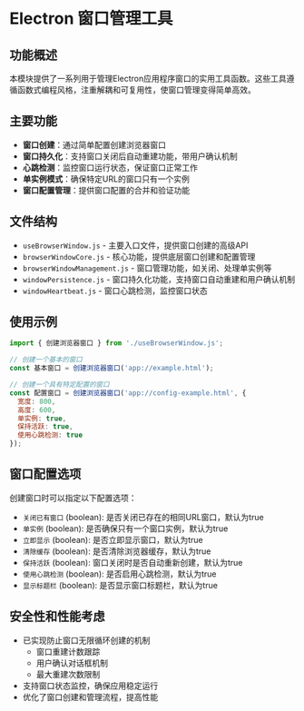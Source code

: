 # Electron 窗口管理工具

## 功能概述

本模块提供了一系列用于管理Electron应用程序窗口的实用工具函数。这些工具遵循函数式编程风格，注重解耦和可复用性，使窗口管理变得简单高效。

## 主要功能

- **窗口创建**：通过简单配置创建浏览器窗口
- **窗口持久化**：支持窗口关闭后自动重建功能，带用户确认机制
- **心跳检测**：监控窗口运行状态，保证窗口正常工作
- **单实例模式**：确保特定URL的窗口只有一个实例
- **窗口配置管理**：提供窗口配置的合并和验证功能

## 文件结构

- `useBrowserWindow.js` - 主要入口文件，提供窗口创建的高级API
- `browserWindowCore.js` - 核心功能，提供底层窗口创建和配置管理
- `browserWindowManagement.js` - 窗口管理功能，如关闭、处理单实例等
- `windowPersistence.js` - 窗口持久化功能，支持窗口自动重建和用户确认机制
- `windowHeartbeat.js` - 窗口心跳检测，监控窗口状态

## 使用示例

```javascript
import { 创建浏览器窗口 } from './useBrowserWindow.js';

// 创建一个基本的窗口
const 基本窗口 = 创建浏览器窗口('app://example.html');

// 创建一个具有特定配置的窗口
const 配置窗口 = 创建浏览器窗口('app://config-example.html', {
  宽度: 800,
  高度: 600,
  单实例: true,
  保持活跃: true,
  使用心跳检测: true
});
```

## 窗口配置选项

创建窗口时可以指定以下配置选项：

- `关闭已有窗口` (boolean): 是否关闭已存在的相同URL窗口，默认为true
- `单实例` (boolean): 是否确保只有一个窗口实例，默认为true
- `立即显示` (boolean): 是否立即显示窗口，默认为true
- `清除缓存` (boolean): 是否清除浏览器缓存，默认为true
- `保持活跃` (boolean): 窗口关闭时是否自动重新创建，默认为true
- `使用心跳检测` (boolean): 是否启用心跳检测，默认为true
- `显示标题栏` (boolean): 是否显示窗口标题栏，默认为true

## 安全性和性能考虑

- 已实现防止窗口无限循环创建的机制
  - 窗口重建计数跟踪
  - 用户确认对话框机制
  - 最大重建次数限制
- 支持窗口状态监控，确保应用稳定运行
- 优化了窗口创建和管理流程，提高性能 